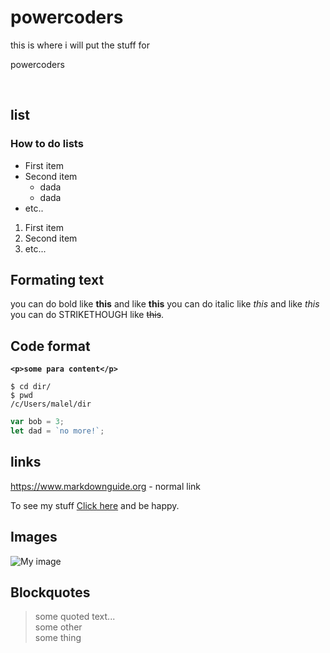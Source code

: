 # powercoders
this is where i will put the stuff for 

powercoders

<br>

## list
### How to do lists
* First item
* Second item
  * dada
  * dada
* etc..

1. First item
2. Second item
3. etc...

## Formating text
you can do bold like **this** and like __this__ 
you can do italic like *this* and like _this_ 
you can do STRIKETHOUGH like ~~this~~.
## Code format
**`<p>some para content</p>`**

``` shell
$ cd dir/
$ pwd
/c/Users/malel/dir
```

``` js
var bob = 3;
let dad = `no more!`;
```

## links
https://www.markdownguide.org - normal link

To see my stuff [Click here](https://www.markdownguide.org) and be happy. 

## Images
![My image](https://farm9.staticflickr.com/8176/7982178343_d394b8afec_b.jpg)

## Blockquotes
> some quoted text...<br>
> some other<br>
> some thing
